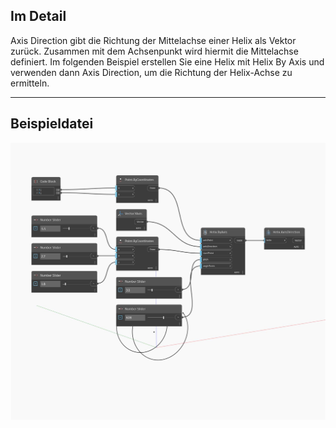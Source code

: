 ## Im Detail
Axis Direction gibt die Richtung der Mittelachse einer Helix als Vektor zurück. Zusammen mit dem Achsenpunkt wird hiermit die Mittelachse definiert. Im folgenden Beispiel erstellen Sie eine Helix mit Helix By Axis und verwenden dann Axis Direction, um die Richtung der Helix-Achse zu ermitteln.
___
## Beispieldatei

![AxisDirection](./Autodesk.DesignScript.Geometry.Helix.AxisDirection_img.jpg)

